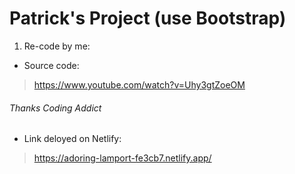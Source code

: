 # Patrick's Project (use Bootstrap)
1. Re-code by me: 
* Source code:
> https://www.youtube.com/watch?v=Uhy3gtZoeOM
###### Thanks Coding Addict
* Link deloyed on Netlify:
> https://adoring-lamport-fe3cb7.netlify.app/

